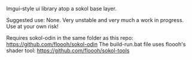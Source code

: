 Imgui-style ui library atop a sokol base layer.

Suggested use: None. Very unstable and very much a work in progress. Use at your own risk!

Requires sokol-odin in the same folder as this repo: https://github.com/floooh/sokol-odin
The build-run.bat file uses floooh's shader tool: https://github.com/floooh/sokol-tools